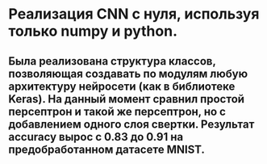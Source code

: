 # Реализация CNN с нуля, используя только numpy и python.
## Была реализована структура классов, позволяющая создавать по модулям любую архитектуру нейросети (как в библиотеке Keras). На данный момент сравнил простой персептрон и такой же персептрон, но с добавлением одного слоя свертки. Результат accuracy вырос с 0.83 до 0.91 на предобработанном датасете MNIST.
